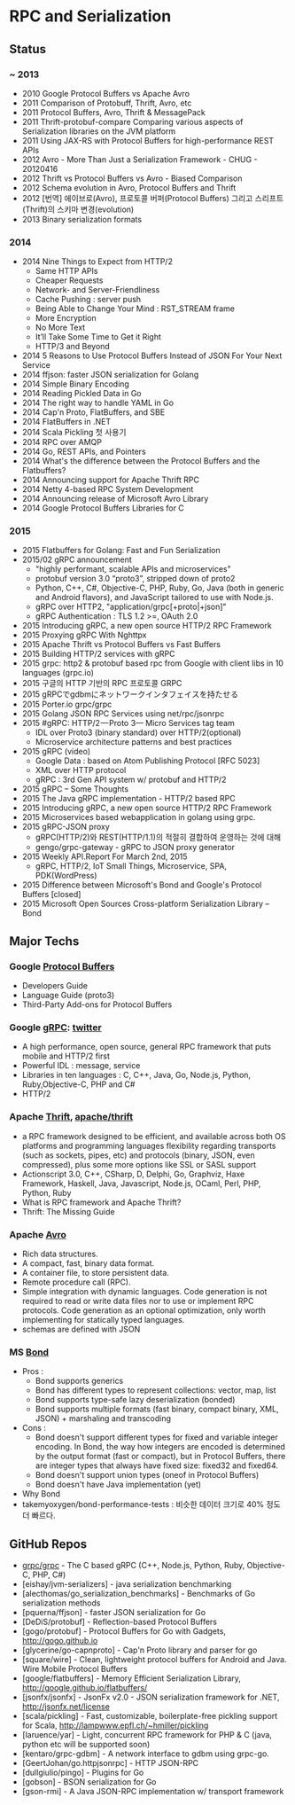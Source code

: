 # RPC and Serialization

## Status

### ~ 2013

- 2010 Google Protocol Buffers vs Apache Avro
- 2011 Comparison of Protobuff, Thrift, Avro, etc
- 2011 Protocol Buffers, Avro, Thrift & MessagePack
- 2011 Thrift-protobuf-compare Comparing various aspects of Serialization libraries on the JVM platform
- 2011 Using JAX-RS with Protocol Buffers for high-performance REST APIs
- 2012 Avro - More Than Just a Serialization Framework - CHUG - 20120416
- 2012 Thrift vs Protocol Buffers vs Avro - Biased Comparison
- 2012 Schema evolution in Avro, Protocol Buffers and Thrift
- 2012 [번역] 에이브로(Avro), 프로토콜 버퍼(Protocol Buffers) 그리고 스리프트(Thrift)의 스키마 변경(evolution)
- 2013 Binary serialization formats

### 2014

- 2014 Nine Things to Expect from HTTP/2
	- Same HTTP APIs
	- Cheaper Requests
	- Network- and Server-Friendliness
	- Cache Pushing : server push
	- Being Able to Change Your Mind : RST_STREAM frame
	- More Encryption
	- No More Text
	- It’ll Take Some Time to Get it Right
	- HTTP/3 and Beyond
- 2014 5 Reasons to Use Protocol Buffers Instead of JSON For Your Next Service
- 2014 ffjson: faster JSON serialization for Golang
- 2014 Simple Binary Encoding
- 2014 Reading Pickled Data in Go
- 2014 The right way to handle YAML in Go
- 2014 Cap'n Proto, FlatBuffers, and SBE
- 2014 FlatBuffers in .NET
- 2014 Scala Pickling 첫 사용기
- 2014 RPC over AMQP
- 2014 Go, REST APIs, and Pointers
- 2014 What's the difference between the Protocol Buffers and the Flatbuffers?
- 2014 Announcing support for Apache Thrift RPC
- 2014 Netty 4-based RPC System Development
- 2014 Announcing release of Microsoft Avro Library
- 2014 Google Protocol Buffers Libraries for C

### 2015

- 2015 Flatbuffers for Golang: Fast and Fun Serialization
- 2015/02 gRPC announcement 
	- "highly performant, scalable APIs and microservices"
	- protobuf version 3.0 “proto3”, stripped down of proto2
	- Python, C++, C#, Objective-C, PHP, Ruby, Go, Java (both in generic and Android flavors), and JavaScript tailored to use with Node.js.
	- gRPC over HTTP2, "application/grpc[+proto|+json]"
	- gRPC Authentication : TLS 1.2 >=, OAuth 2.0
- 2015 Introducing gRPC, a new open source HTTP/2 RPC Framework
- 2015 Proxying gRPC With Nghttpx 
- 2015 Apache Thrift vs Protocol Buffers vs Fast Buffers
- 2015 Building HTTP/2 services with gRPC
- 2015 grpc: http2 & protobuf based rpc from Google with client libs in 10 languages (grpc.io) 
- 2015 구글의 HTTP 기반의 RPC 프로토콜 GRPC
- 2015 gRPCでgdbmにネットワークインタフェイスを持たせる
- 2015 Porter.io grpc/grpc 
- 2015 Golang JSON RPC Services using net/rpc/jsonrpc
- 2015 #gRPC: HTTP/2 — Proto 3— Micro Services tag team
	- IDL over Proto3 (binary standard) over HTTP/2(optional)
	- Microservice architecture patterns and best practices
- 2015 gRPC (video)
	- Google Data : based on Atom Publishing Protocol [RFC 5023]
	- XML over HTTP protocol
	- gRPC : 3rd Gen API system w/ protobuf and HTTP/2
- 2015 gRPC – Some Thoughts
- 2015 The Java gRPC implementation - HTTP/2 based RPC
- 2015 Introducing gRPC, a new open source HTTP/2 RPC Framework
- 2015 Microservices based webapplication in golang using grpc.
- 2015 gRPC-JSON proxy
	- gRPC(HTTP/2)와 REST(HTTP/1.1)의 적절히 결합하여 운영하는 것에 대해
	- gengo/grpc-gateway - gRPC to JSON proxy generator
- 2015 Weekly API.Report For March 2nd, 2015
	- gRPC, HTTP/2, IoT Small Things, Microservice, SPA, PDK(WordPress)
- 2015 Difference between Microsoft's Bond and Google's Protocol Buffers [closed]
- 2015 Microsoft Open Sources Cross-platform Serialization Library – Bond




## Major Techs

### Google [Protocol Buffers](http://code.google.com/p/protobuf)

- Developers Guide
- Language Guide (proto3)
- Third-Party Add-ons for Protocol Buffers

### Google [gRPC](http://www.grpc.io/): [twitter](https://twitter.com/grpcio)

- A high performance, open source, general RPC framework that puts mobile and HTTP/2 first
- Powerful IDL : message, service
- Libraries in ten languages : C, C++, Java, Go, Node.js, Python, Ruby,Objective-C, PHP and C#
- HTTP/2

### Apache [Thrift](https://thrift.apache.org/), [apache/thrift](https://github.com/apache/thrift)

- a RPC framework designed to be efficient, and available across both OS platforms and programming languages
flexibility regarding transports (such as sockets, pipes, etc) and protocols (binary, JSON, even compressed), plus some more options like SSL or SASL support
- Actionscript 3.0, C++, CSharp, D, Delphi, Go, Graphviz, Haxe Framework, Haskell, Java, Javascript, Node.js, OCaml, Perl, PHP, Python, Ruby
- What is RPC framework and Apache Thrift?
- Thrift: The Missing Guide

### Apache [Avro](http://avro.apache.org/)

- Rich data structures.
- A compact, fast, binary data format.
- A container file, to store persistent data.
- Remote procedure call (RPC).
- Simple integration with dynamic languages. Code generation is not required to read or write data files nor to use or implement RPC protocols. Code generation as an optional optimization, only worth implementing for statically typed languages.
- schemas are defined with JSON

### MS [Bond](https://github.com/Microsoft/bond/)

- Pros :
	- Bond supports generics
	- Bond has different types to represent collections: vector<T>, map<T>, list<T>
	- Bond supports type-safe lazy deserialization (bonded<T>)
	- Bond supports multiple formats (fast binary, compact binary, XML, JSON) + marshaling and transcoding
- Cons :
	- Bond doesn't support different types for fixed and variable integer encoding. In Bond, the way how integers are encoded is determined by the output format (fast or compact), but in Protocol Buffers, there are integer types that always have fixed size: fixed32 and fixed64.
	- Bond doesn't support union types (oneof in Protocol Buffers)
	- Bond doesn't have Java implementation (yet)
- Why Bond
- takemyoxygen/bond-performance-tests : 비슷한 데이터 크기로 40% 정도 더 빠르다.


## GitHub Repos

- [grpc/grpc](https://github.com/grpc/grpc) - The C based gRPC (C++, Node.js, Python, Ruby, Objective-C, PHP, C#) 
- [eishay/jvm-serializers] - java serialization benchmarking
- [alecthomas/go_serialization_benchmarks] - Benchmarks of Go serialization methods
- [pquerna/ffjson] - faster JSON serialization for Go
- [DeDiS/protobuf] - Reflection-based Protocol Buffers
- [gogo/protobuf] - Protocol Buffers for Go with Gadgets, http://gogo.github.io
- [glycerine/go-capnproto] - Cap'n Proto library and parser for go
- [square/wire] - Clean, lightweight protocol buffers for Android and Java. Wire Mobile Protocol Buffers
- [google/flatbuffers] - Memory Efficient Serialization Library, http://google.github.io/flatbuffers/
- [jsonfx/jsonfx] - JsonFx v2.0 - JSON serialization framework for .NET, http://jsonfx.net/license
- [scala/pickling] - Fast, customizable, boilerplate-free pickling support for Scala, http://lampwww.epfl.ch/~hmiller/pickling
- [laruence/yar] - Light, concurrent RPC framework for PHP & C (java, python etc will be supported soon)
- [kentaro/grpc-gdbm] - A network interface to gdbm using grpc-go.
- [GeertJohan/go.httpjsonrpc] - HTTP JSON-RPC
- [dullgiulio/pingo]  - Plugins for Go
- [gobson] - BSON serialization for Go
- [gson-rmi] - A Java JSON-RPC implementation w/ transport framework
 

